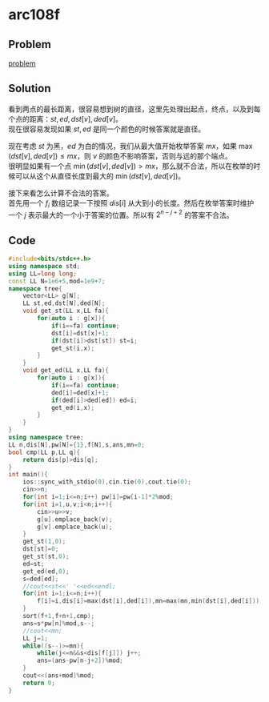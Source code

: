 # arc108f
## Problem
[problem](https://atcoder.jp/contests/arc108/tasks/arc108_f)

## Solution
看到两点的最长距离，很容易想到树的直径，这里先处理出起点，终点，以及到每个点的距离：$st,ed,dst[v],ded[v]$。\
现在很容易发现如果 $st,ed$ 是同一个颜色的时候答案就是直径。

现在考虑 $st$ 为黑，$ed$ 为白的情况，我们从最大值开始枚举答案 $mx$，如果 $\max(dst[v],ded[v])\le mx$，则 $v$ 的颜色不影响答案，否则与远的那个端点。\
很明显如果有一个点 $\min(dst[v],ded[v])>mx$，那么就不合法，所以在枚举的时候可以从这个从直径长度到最大的 $\min(dst[v],ded[v])$。

接下来看怎么计算不合法的答案。\
首先用一个 $f_i$ 数组记录一下按照 $dis[i]$ 从大到小的长度。然后在枚举答案时维护一个 $j$ 表示最大的一个小于答案的位置。所以有 $2^{n-j+2}$ 的答案不合法。

## Code
~~~cpp
#include<bits/stdc++.h>
using namespace std;
using LL=long long;
const LL N=1e6+5,mod=1e9+7;
namespace tree{
    vector<LL> g[N];
    LL st,ed,dst[N],ded[N];
    void get_st(LL x,LL fa){
        for(auto i : g[x]){
            if(i==fa) continue;
            dst[i]=dst[x]+1;
            if(dst[i]>dst[st]) st=i;
            get_st(i,x);
        }
    }
    void get_ed(LL x,LL fa){
        for(auto i : g[x]){
            if(i==fa) continue;
            ded[i]=ded[x]+1;
            if(ded[i]>ded[ed]) ed=i;
            get_ed(i,x);
        }
    }
}
using namespace tree;
LL n,dis[N],pw[N]={1},f[N],s,ans,mn=0;
bool cmp(LL p,LL q){
    return dis[p]>dis[q];
}
int main(){
	ios::sync_with_stdio(0),cin.tie(0),cout.tie(0);
    cin>>n;
    for(int i=1;i<=n;i++) pw[i]=pw[i-1]*2%mod;
    for(int i=1,u,v;i<n;i++){
        cin>>u>>v;
        g[u].emplace_back(v);
        g[v].emplace_back(u);
    }
    get_st(1,0);
    dst[st]=0;
    get_st(st,0);
    ed=st;
    get_ed(ed,0);
    s=ded[ed];
    //cout<<st<<' '<<ed<<endl;
    for(int i=1;i<=n;i++){
        f[i]=i,dis[i]=max(dst[i],ded[i]),mn=max(mn,min(dst[i],ded[i]));
    }
    sort(f+1,f+n+1,cmp);
    ans=s*pw[n]%mod,s--;
    //cout<<mn;
    LL j=1;
    while((s--)>=mn){
        while(j<=n&&s<dis[f[j]]) j++;
		ans=(ans-pw[n-j+2])%mod;
    }
    cout<<(ans+mod)%mod;
    return 0;
}
~~~